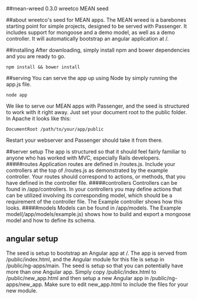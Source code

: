 ##mean-wreed 0.3.0
wreetco MEAN seed

##about
wreetco's seed for MEAN apps. The MEAN wreed is a barebones starting point for simple projects, designed 
to be served with Passenger. It includes support for mongoose and a demo model, as well as a demo 
controller. It will automatically bootstrap an angular application at /.

##installing
After downloading, simply install npm and bower dependencies and you are ready to go. 

`npm install && bower install`

##serving
You can serve the app up using Node by simply running the app.js file. 

`node app`

We like to serve our MEAN apps with Passenger, and the seed is structured to work with it right away. Just set your document root to the public folder. In Apache it looks like this:

`DocumentRoot /path/to/your/app/public`

Restart your webserver and Passenger should take it from there. 

##server setup
The app is structured so that it should feel fairly familiar to anyone who has worked with MVC, especially Rails developers. 
#####routes
Application routes are defined in /routes.js. 
Include your controllers at the top of /routes.js as demonstrated by the example controller. Your routes should correspond to actions, or methods, that you have defined in the controller file. 
#####controllers
Controllers can be found in /app/controllers. In your controllers you may define actions that can be utilized involving its corresponding model, which should be a requirement of the controller file. The Example controller shows how this looks. 
#####models
Models can be found in /app/models. The Example model(/app/models/example.js) shows how to build and export a mongoose model and how to define its schema. 

## angular setup
The seed is setup to bootstrap an Angular app at /. The app is served from /public/index.html, and the Angular module for this file is setup in /public/ng-apps/main. The seed is setup so that you can potentially have more than one Angular app. Simply copy /public/index.html to /public/new_app.html and then setup a new Angular app in /public/ng-apps/new_app. Make sure to edit new_app.html to include the files for your new module. 



